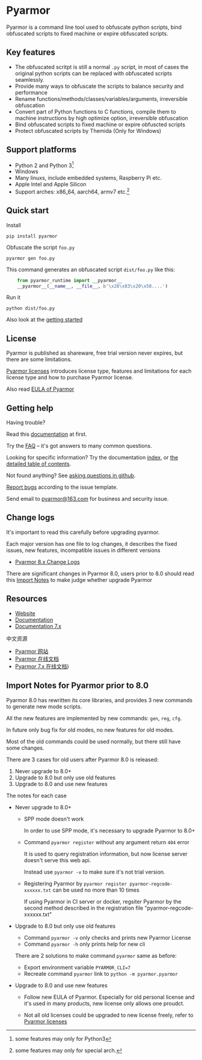 # Pyarmor

Pyarmor is a command line tool used to obfuscate python scripts, bind
obfuscated scripts to fixed machine or expire obfuscated scripts.

## Key features

* The obfuscated scritpt is still a normal `.py` script, in most of
  cases the original python scripts can be replaced with obfuscated
  scripts seamlessly.
* Provide many ways to obfuscate the scripts to balance security and
  performance
* Rename functions/methods/classes/variables/arguments, irreversible
  obfuscation
* Convert part of Python functions to C functions, compile them to machine
  instructions by high optimize option, irreversible obfuscation
* Bind obfuscated scripts to fixed machine or expire obfuscted scripts
* Protect obfuscated scripts by Themida (Only for Windows)

## Support platforms

* Python 2 and Python 3[^1]
* Windows
* Many linuxs, include embedded systems, Raspberry Pi etc.
* Apple Intel and Apple Silicon
* Support arches: x86_64, aarch64, armv7 etc.[^2]

[^1]: some features may only for Python3
[^2]: some features may only for special arch.

## Quick start

Install

    pip install pyarmor

Obfuscate the script `foo.py`

    pyarmor gen foo.py

This command generates an obfuscated script `dist/foo.py` like this:

```python
    from pyarmor_runtime import __pyarmor__
    __pyarmor__(__name__, __file__, b'\x28\x83\x20\x58....')
```

Run it

    python dist/foo.py

Also look at the [getting started][tutorial]

[tutorial]: https://pyarmor.readthedocs.io/en/latest/tutorial/getting-started.html

## License

Pyarmor is published as shareware, free trial version never expires, but there are
some limitations.

[Pyarmor licenses][licenses] introduces license type, features and
limitations for each license type and how to purchase Pyarmor license.

Also read [EULA of Pyarmor](LICENSE)

[licenses]: https://pyarmor.readthedocs.io/en/latest/licenses.html

## Getting help

Having trouble?

Read this [documentation](https://pyarmor.readthedocs.io/) at first.

Try the [FAQ][faq] – it's got answers to many common questions.

Looking for specific information? Try the documentation [index][genindex],
or [the detailed table of contents][mastertoc].

Not found anything? See [asking questions in github][asking].

[Report bugs][issues] according to the issue template.

Send email to <pyarmor@163.com> for business and security issue.

[faq]: https://pyarmor.readthedocs.io/en/latest/questions.html
[issues]: https://github.com/dashingsoft/pyarmor/issues
[genindex]: https://pyarmor.readthedocs.io/en/latest/genindex.html
[mastertoc]: https://pyarmor.readthedocs.io/en/latest/index.html#table-of-contents
[asking]: https://pyarmor.readthedocs.io/en/latest/questions.html#asking-questions-in-github

## Change logs

It's important to read this carefully before upgrading pyarmor.

Each major version has one file to log changes, it describes the fixed
issues, new features, incompatible issues in different versions

* [Pyarmor 8.x Change Logs](docs/ChangeLogs.8)

There are significant changes in Pyarmor 8.0, users prior to 8.0 should read
this [Import Notes][import-notes] to make judge whether upgrade Pyarmor

[import-notes]: #import-notes-for-pyarmor-prior-to-80

## Resources

* [Website](https://pyarmor.dashingsoft.com)
* [Documentation](https://pyarmor.readthedocs.io/en/latest/)
* [Documentation 7.x](https://pyarmor.readthedocs.io/en/v7.7/)

中文资源

* [Pyarmor 网站](https://pyarmor.dashingsoft.com/index-zh.html)
* [Pyarmor 在线文档](https://pyarmor.readthedocs.io/zh/latest/)
* [Pyarmor 7.x 在线文档](https://pyarmor.readthedocs.io/zh/v7.x/))

## Import Notes for Pyarmor prior to 8.0

Pyarmor 8.0 has rewritten its core libraries, and provides 3 new commands to
generate new mode scripts.

All the new features are implemented by new commands: `gen`, `reg`, `cfg`.

In future only bug fix for old modes, no new features for old modes.

Most of the old commands could be used normally, but there still have some
changes.

There are 3 cases for old users after Pyarmor 8.0 is released:

1. Never upgrade to 8.0+
2. Upgrade to 8.0 but only use old features
3. Upgrade to 8.0 and use new features

The notes for each case

* Never upgrade to 8.0+

  - SPP mode doesn't work

    In order to use SPP mode, it's necessary to upgrade Pyarmor to 8.0+

  - Command `pyarmor register` without any argument return `404` error

    It is used to query registration information, but now license server doesn't
    serve this web api.

    Instead use `pyarmor -v` to make sure it's not trial version.

  - Registering Pyarmor by `pyarmor register pyarmor-regcode-xxxxxx.txt` can be
    used no more than 10 times

    If using Pyarmor in CI server or docker, regsiter Pyarmor by the second
    method described in the registration file "pyarmor-regcode-xxxxxx.txt"

* Upgrade to 8.0 but only use old features

  - Command `pyarmor -v` only checks and prints new Pyarmor License
  - Command `pyarmor -h` only prints help for new cli

  There are 2 solutions to make command `pyarmor` same as before:

  - Export environment variable `PYARMOR_CLI=7`
  - Recreate command `pyarmor` link to `python -m pyarmor.pyarmor`

* Upgrade to 8.0 and use new features

  - Follow new EULA of Pyarmor. Especially for old personal license and it's
    used in many products, new license only allows one proudct.

  - Not all old licenses could be upgraded to new license freely, refer to
    [Pyarmor licenses][licenses]
